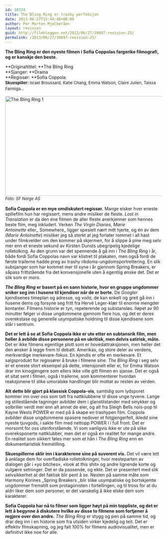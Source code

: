 ```yaml
---
id: 10724
title: The Bling Ring er trashy perfeksjon
date: 2013-06-27T15:44:49+00:00
author: Per Morten Mjølkeråen
layout: revision
guid: http://filmbloggen.net/2013/06/27/10697-revision-25/
permalink: /2013/06/27/10697-revision-25/
---
```

**The Bling Ring er den nyeste filmen i Sofia Coppolas fargerike filmografi, og er kanskje den beste.**

<!--more-->

**Originaltittel: **The Bling Ring  
**Sjanger: **Drama  
**Regissør: **Sofia Coppola  
<strong style="font-size: 13px; line-height: 19px;">Skuespiller:</strong><span style="font-size: 13px; line-height: 19px;"> Israel Broussard, Katie Chang, Emma Watson, Claire Julien, Taissa Farmiga&#8230;</span>

[<img class="alignnone size-full wp-image-10699" alt="The Bling Ring 1" src="http://filmbloggen.net/wp-content/uploads/2013/06/The-Bling-Ring-1.jpg" width="640" height="320" />  
](http://filmbloggen.net/wp-content/uploads/2013/06/The-Bling-Ring-1.jpg) <em style="font-size: 13px; line-height: 19px;">Foto: SF Norge AS</em>

**Sofia Coppola er en mye omdiskutert regissør.** Mange elsker hver eneste spillefilm hun har regissert, mens andre misliker de fleste. _Lost in Translation_ er da den éne filmen de aller fleste anerkjenner som hennes beste film, meg inkludert. Verken _The Virgin Diaries, Marie Antoinette_ eller_ Somewhere_ ligger spesielt nært mitt hjerte, og én av dem (_Marie Antoinette_) misliker jeg så sterkt at jeg forlater rommet i all hast under filmkvelder om den kommer på skjermen, for å slippe å pine meg selv mer enn et eneste sekund av Kirsten Dunsts ubegripelig kjedelige rolletolking. Av den grunn var det spennende å gå inn i _The Bling Ring_ i år, både fordi Sofia Coppolas navn var klistret til plakaten, men også fordi de første trailerne hadde preg av trashy rikdoms-ungdomsportrettering. En slik subsjanger som har kommet mer til syne i år gjennom Spring Breakers, er såpass frittstående fra det konvensjonelle uten å egentlig ønske det. Det er slik som er moro.

**_The Bling Ring_ er basert på en sann historie, hvor en gruppe ungdommer sniker seg inn i husene til kjendiser når de er borte.** De _Googler_ kjendisenes timeplan og adresse, og _voila_, de kan enkelt og greit gå inn i husene dems og forsyne seg fritt fra Hervé Leger-klær til enorme mengder kontanter. Filmens historie er tyn, repeterende og substansløs. Iløpet av 90 minutter følger vi disse ungdommene gjennom flere hus, og det er deres overekstase og generelle usympatiske holdning til disse kjendisene som står i sentrum.

**Det er lett å se at Sofia Coppola ikke er ute etter en subtansrik film, men heller å avbilde disse personene på en ukritisk, men delvis satirisk, måte.** Det er ikke filmens egentlige plott som er hovedattraksjonen, men heller det den ønsker å legge frem til debatt. Amerikas, og store deler av verdens, merkverdige merkevare-fokus. En kjendis er ofte en merkevare. Et salgsprodukt for regissører å bruke i filmene sine. _The Bling Ring_ i seg selv er et eneste stort eksempel på dette, intensjonelt eller ei, for Emma Watson drar inn kinogjengere som ellers ikke ville gitt filmen en sjanse. Det er også et sitat sent i filmen, også i trailerne, som kommenterer hvordan reaksjonene til slike umoralske handlinger blir mottat av resten av verden.

**Alt dette blir gjort på klassisk Coppola-vis**, samtidig som lydsporet kommer inn over oss som tatt fra nattklubbene til disse unge tyvene. Lange og stillestående tagninger avbilder dem i glanstilstander med smykker og solbriller verdt mer enn alt annet de eier, og alt fra Sleigh Bells nois-pop til Kayne Wests POWER er med på å skape en trashypen film. Coppola avbilder disse ungdommene spasere nedover et fotgjengerfelt, ikledd sine nyeste tjuvgods, i sakte film med nettopp POWER i i full front. Det er morsomt for oss utenforstående. Vi som vanligvis ikke er ute på slike overeksponerte nattklubber, men det er også en realitet for mange andre. En realitet som sikkert føles mer som et hån i _The Bling Ring_ enn en dokumentaristisk fremstilling.

**Skuespillerne sklir inn i karakterene sine på suverent vis.** Det vil være lett å anklage dem for overfladiske rolletolkninger, hvor mesteparten av dialogen går i &laquo;yo bitches&raquo;, &laquo;look at this shit&raquo; og andre lignende korte og vulgære setninger. Det er da passende, og ekte. Det er presentert med slik selvsikkerhet at det faktisk blir pent å se. Nesten på samme måte som Harmony Korines _Spring Breakers _blir slike usympatiske og bortskjemte ungdommer fremstilt som protagonisten i fortellingen, og til tross for at du aldri liker dem som personer, er det vanskelig å ikke elske dem som karakterer.

**Sofia Coppola har nå to filmer som ligger høyt på min toppliste, og det er lett å begynne å diskutere hvilke av disse to filmene som fortjener å regjere over den andre.** _The Bling Ring_ er stygg og pen på samme tid, og drar deg inn i en historie som fra utsiden virker kjedelig og teit. Det er effektiv filmskapning, og jeg falt 100% for filmens audiovisualitet, men er definitivt ikke noe for alle.

<div class="video-shortcode">
</div>